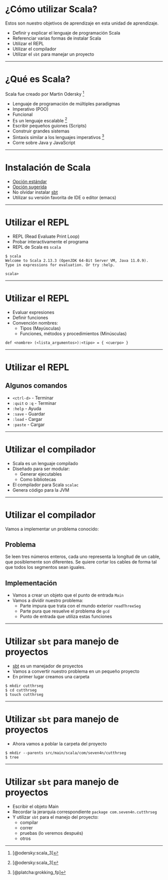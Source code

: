 # ¿Cómo utilizar Scala?

Estos son nuestro objetivos de aprendizaje en esta unidad de aprendizaje.

* Definir y explicar el lenguaje de programación Scala
* Referenciar varias formas de instalar Scala
* Utilizar el REPL
* Utilizar el compilador
* Utilizar el `sbt` para manejar un proyecto

---

# ¿Qué es Scala?

Scala fue creado por Martin Odersky [^fn1]

* Lenguaje de programación de múltiples paradigmas
* Imperativo (POO)
* Funcional
* Es un lenguaje escalable [^fn1]
* Escribir pequeños guiones (Scripts)
* Construir grandes sistemas
* Sintaxis similar a los lenguajes imperativos [^fn2]
* Corre sobre Java y JavaScript

[^fn1]: [@odersky:scala_3]
[^fn2]: [@platcha:grokking_fp]

---

# Instalación de Scala

* [Opción estándar](https://docs.scala-lang.org/getting-started/index.html)
* [Opción sugerida](https://sdkman.io/)
* No olvidar instalar [sbt](https://www.scala-sbt.org/)
* Utilizar su versión favorita de IDE o editor (emacs)

---

# Utilizar el REPL

* REPL (Read Evaluate Print Loop)
* Probar interactivamente el programa
* REPL de Scala es `scala`

``` {.bash}
$ scala
Welcome to Scala 2.13.3 (OpenJDK 64-Bit Server VM, Java 11.0.9).
Type in expressions for evaluation. Or try :help.

scala>
```

---

# Utilizar el REPL

* Evaluar expresiones
* Definir funciones
* Convención nombres:
  * Tipos (Mayúsculas)
  * Funciones, métodos y procedimientos (Minúsculas)

``` {.scala}
def <nombre> (<lista_argumentos>):<tipo> = { <cuerpo> }
```

---

# Utilizar el REPL

## Algunos comandos
* `<ctrl-d>` - Terminar
* `:quit` o `:q` - Terminar
* `:help` - Ayuda
* `:save` - Guardar
* `:load` - Cargar
* `:paste` - Cargar

---

# Utilizar el compilador

* Scala es un lenguaje compilado
* Diseñado para ser modular:
  * Generar ejecutables
  * Como bibliotecas
* El compilador para Scala `scalac`
* Genera código para la JVM

---

# Utilizar el compilador

Vamos a implementar un problema conocido:

## Problema

Se leen tres números enteros, cada uno representa la longitud de un
cable, que posiblemente son diferentes. Se quiere cortar los cables de
forma tal que todos los segmentos sean iguales.

## Implementación

* Vamos a crear un objeto que el punto de entrada `Main`
* Vamos a dividir nuestro problema:
  * Parte impura que trata con el mundo exterior `readThreeSeg`
  * Parte pura que resuelve el problema de `gcd`
  * Punto de entrada que utiliza estas funciones

---

# Utilizar `sbt` para manejo de proyectos

* [sbt](https://www.scala-sbt.org/) es un manejador de proyectos
* Vamos a convertir nuestro problema en un pequeño proyecto
* En primer lugar creamos una carpeta

``` {.bash}
$ mkdir cutthrseg
$ cd cutthrseg
$ touch cutthrseg
```

---

# Utilizar `sbt` para manejo de proyectos

* Ahora vamos a poblar la carpeta del proyecto

``` {.bash}
$ mkdir --parents src/main/scala/com/seven4n/cutthrseg
$ tree
```

---

# Utilizar `sbt` para manejo de proyectos

* Escribir el objeto Main
* Recordar la jerarquía correspondiente `package com.seven4n.cutthrseg`
* Y utilizar `sbt` para el manejo del proyecto:
  * compilar
  * correr
  * pruebas (lo veremos después)
  * otros

